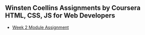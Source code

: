 ## Winsten Coellins Assignments by Coursera HTML, CSS, JS for Web Developers
- [Week 2 Module Assignment](https://winstencoellins.github.io/Coursera-Web-Development/Assignments/module2-solution/)
